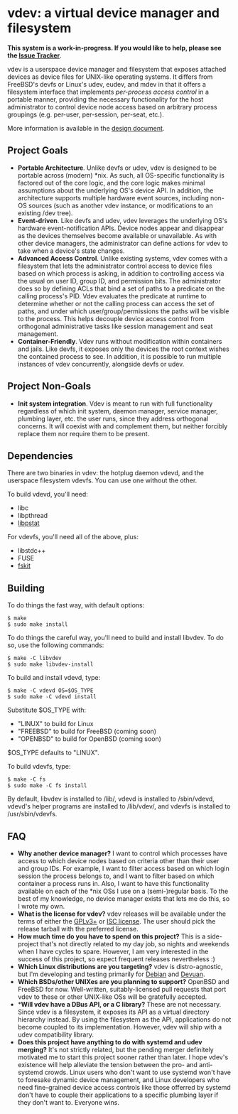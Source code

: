 vdev: a virtual device manager and filesystem
=============================================

**This system is a work-in-progress.  If you would like to help, please see the [Issue Tracker](https://github.com/jcnelson/vdev/issues)**.

vdev is a userspace device manager and filesystem that exposes attached devices as device files for UNIX-like operating systems.  It differs from FreeBSD's devfs or Linux's udev, eudev, and mdev in that it offers a filesystem interface that implements *per-process access control* in a portable manner, providing the necessary functionality for the host administrator to control device node access based on arbitrary process groupings (e.g. per-user, per-session, per-seat, etc.).

More information is available in the [design document](http://judecnelson.blogspot.com/2015/01/introducing-vdev.html).

Project Goals
-------------
* **Portable Architecture**.  Unlike devfs or udev, vdev is designed to be portable across (modern) *nix.  As such, all OS-specific functionality is factored out of the core logic, and the core logic makes minimal assumptions about the underlying OS's device API.  In addition, the architecture supports multiple hardware event sources, including non-OS sources (such as another vdev instance, or modifications to an existing /dev tree).
* **Event-driven**.  Like devfs and udev, vdev leverages the underlying OS's hardware event-notification APIs.  Device nodes appear and disappear as the devices themselves become available or unavailable.  As with other device managers, the administrator can define actions for vdev to take when a device's state changes.
* **Advanced Access Control**.  Unlike existing systems, vdev comes with a filesystem that lets the administrator control access to device files based on which process is asking, in addition to controlling access via the usual on user ID, group ID, and permission bits.  The administrator does so by defining ACLs that bind a set of paths to a predicate on the calling process's PID.  Vdev evaluates the predicate at runtime to determine whether or not the calling process can access the set of paths, and under which user/group/permissions the paths will be visible to the process.  This helps decouple device access control from orthogonal administrative tasks like session management and seat management.
* **Container-Friendly**.  Vdev runs without modification within containers and jails.  Like devfs, it exposes only the devices the root context wishes the contained process to see.  In addition, it is possible to run multiple instances of vdev concurrently, alongside devfs or udev.

Project Non-Goals
-----------------
* **Init system integration**.  Vdev is meant to run with full functionality regardless of which init system, daemon manager, service manager, plumbing layer, etc. the user runs, since they address orthogonal concerns.  It will coexist with and complement them, but neither forcibly replace them nor require them to be present.

Dependencies
-----------

There are two binaries in vdev:  the hotplug daemon vdevd, and the userspace filesystem vdevfs.  You can use one without the other.

To build vdevd, you'll need:
* libc
* libpthread
* [libpstat](https://github.com/jcnelson/libpstat)

For vdevfs, you'll need all of the above, plus:
* libstdc++
* FUSE
* [fskit](https://github.com/jcnelson/fskit)

Building
--------

To do things the fast way, with default options:

    $ make
    $ sudo make install 


To do things the careful way, you'll need to build and install libvdev.  To do so, use the following commands:

    $ make -C libvdev 
    $ sudo make libvdev-install 

To build and install vdevd, type:

    $ make -C vdevd OS=$OS_TYPE
    $ sudo make -C vdevd install

Substitute $OS_TYPE with:
* "LINUX" to build for Linux
* "FREEBSD" to build for FreeBSD (coming soon)
* "OPENBSD" to build for OpenBSD (coming soon)

$OS_TYPE defaults to "LINUX".


To build vdevfs, type:

    $ make -C fs
    $ sudo make -C fs install


By default, libvdev is installed to /lib/, vdevd is installed to /sbin/vdevd, vdevd's helper programs are installed to /lib/vdev/, and vdevfs is installed to /usr/sbin/vdevfs.

FAQ
---
* **Why another device manager?**  I want to control which processes have access to which device nodes based on criteria other than their user and group IDs.  For example, I want to filter access based on which login session the process belongs to, and I want to filter based on which container a process runs in.  Also, I want to have this functionality available on each of the *nix OSs I use on a (semi-)regular basis.  To the best of my knowledge, no device manager exists that lets me do this, so I wrote my own.
* **What is the license for vdev?**  vdev releases will be available under the terms of either the [GPLv3+](https://github.com/jcnelson/vdev/blob/master/LICENSE.GPLv3%2B) or [ISC license](https://github.com/jcnelson/vdev/blob/master/LICENSE.ISC).  The user should pick the release tarball with the preferred license.
* **How much time do you have to spend on this project?**  This is a side-project that's not directly related to my day job, so nights and weekends when I have cycles to spare.  However, I am very interested in the success of this project, so expect frequent releases nevertheless :)
* **Which Linux distributions are you targeting?**  vdev is distro-agnostic, but I'm developing and testing primarily for [Debian](http://www.debian.org) and [Devuan](http://devuan.org).
* **Which BSDs/other UNIXes are you planning to support?**  OpenBSD and FreeBSD for now.  Well-written, suitably-licensed pull requests that port vdev to these or other UNIX-like OSs will be gratefully accepted.
* ***Will vdev have a DBus API, or a C library?**  These are not necessary.  Since vdev is a filesystem, it exposes its API as a virtual directory hierarchy instead.  By using the filesystem as the API, applications do not become coupled to its implementation.  However, vdev will ship with a udev compatibility library.
* **Does this project have anything to do with systemd and udev merging?**  It's not strictly related, but the pending merger definitely motivated me to start this project sooner rather than later.  I hope vdev's existence will help alleviate the tension between the pro- and anti-systemd crowds.  Linux users who don't want to use systemd won't have to foresake dynamic device management, and Linux developers who need fine-grained device access controls like those offerred by systemd don't have to couple their applications to a specific plumbing layer if they don't want to.  Everyone wins.
